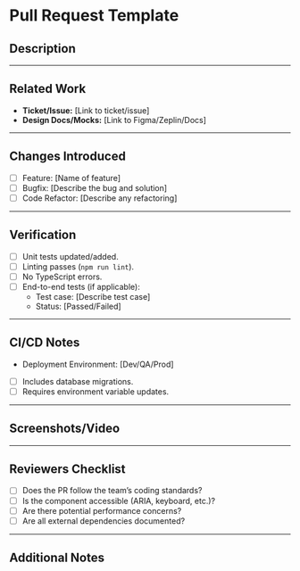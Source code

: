# Pull Request Template

## Description
<!-- What does this PR change and why? Provide context for reviewers. -->

---

## Related Work
- **Ticket/Issue:** [Link to ticket/issue]
- **Design Docs/Mocks:** [Link to Figma/Zeplin/Docs]

---

## Changes Introduced
- [ ] Feature: [Name of feature]
- [ ] Bugfix: [Describe the bug and solution]
- [ ] Code Refactor: [Describe any refactoring]

---

## Verification
- [ ] Unit tests updated/added.
- [ ] Linting passes (`npm run lint`).
- [ ] No TypeScript errors.
- [ ] End-to-end tests (if applicable):
  - Test case: [Describe test case]
  - Status: [Passed/Failed]

---

## CI/CD Notes
- Deployment Environment: [Dev/QA/Prod]
- [ ] Includes database migrations.
- [ ] Requires environment variable updates.

---

## Screenshots/Video
<!-- Add UI visuals showcasing changes -->

---

## Reviewers Checklist
- [ ] Does the PR follow the team’s coding standards?
- [ ] Is the component accessible (ARIA, keyboard, etc.)?
- [ ] Are there potential performance concerns?
- [ ] Are all external dependencies documented?

---

## Additional Notes
<!-- Anything else to add? -->

